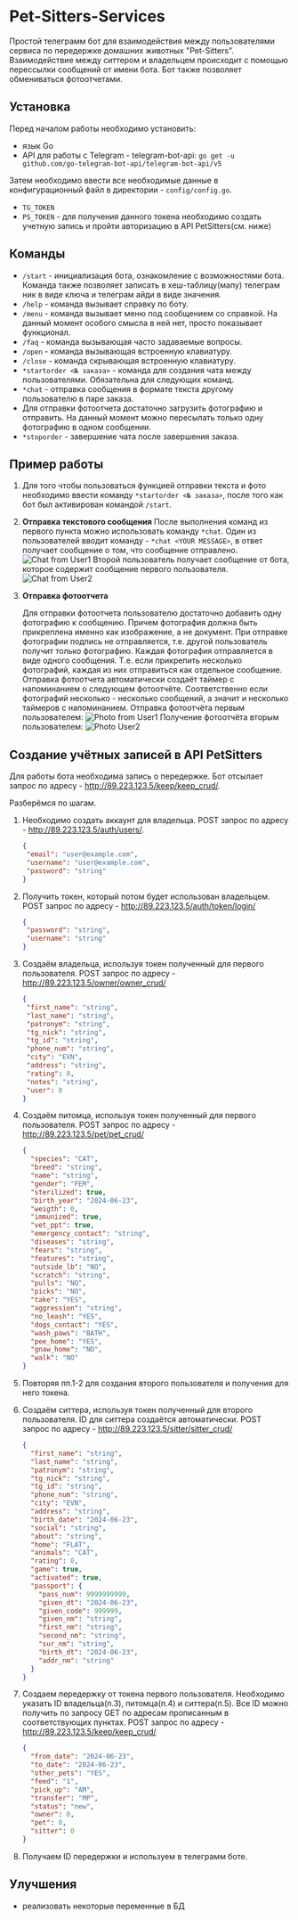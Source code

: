 # Pet-Sitters-Services

Простой телеграмм бот для взаимодействия между пользователями сервиса по передержке домашних животных "Pet-Sitters".
Взаимодействие между ситтером и владельцем происходит с помощью перессылки сообщений от имени бота. Бот также позволяет
обмениваться фотоотчетами.

## Установка

Перед началом работы необходимо установить:

- язык Go
- API для работы с Telegram - telegram-bot-api:
  `go get -u github.com/go-telegram-bot-api/telegram-bot-api/v5`

Затем необходимо ввести все необходимые данные в конфигурационный файл в директории - `config/config.go`.

- `TG_TOKEN`
- `PS_TOKEN` - для получения данного токена необходимо создать учетную запись и пройти авторизацию в API PetSitters(см.
  ниже)

## Команды

- `/start` - инициализация бота, ознакомление с возможностями бота. Команда также позволяет записать в хеш-таблицу(мапу)
  телеграм ник в виде ключа и телеграм айди в виде значения.
- `/help` - команда вызывает справку по боту.
- `/menu` - команда вызывает меню под сообщением со справкой. На данный момент особого смысла в ней нет, просто
  показывает функционал.
- `/faq` - команда вызывающая часто задаваемые вопросы.
- `/open` - команда вызывающая встроенную клавиатуру.
- `/close` - команда скрывающая встроенную клавиатуру.
- `*startorder <№ заказа>` - команда для создания чата между пользователями. Обязательна для следующих команд.
- `*chat` - отправка сообщения в формате текста другому пользователю в паре заказа.
- Для отправки фотоотчета достаточно загрузить фотографию и отправить. На данный момент можно пересылать только одну
  фотографию в одном сообщении.
- `*stoporder` - завершение чата после завершения заказа.

## Пример работы

1. Для того чтобы пользоваться функцией отправки текста и фото необходимо ввести команду `*startorder <№ заказа>`, после
   того как бот был активирован командой `/start`.
2. **Отправка текстового сообщения**
   После выполнения команд из первого пункта можно использовать команду `*chat`. Один из пользователей вводит
   команду - `*chat <YOUR MESSAGE>`, в ответ получает сообщение о том, что сообщение отправлено.
   ![Chat from User1](image/chat_user1.png)
   Второй пользователь получает сообщение от бота, которое содержит сообщение первого пользователя.
   ![Chat from User2](image/chat_user2.png)

3. **Отправка фотоотчета**

   Для отправки фотоотчета пользователю достаточно добавить одну фотографию к сообщению. Причем фотография должна быть
   прикреплена именно как изображение, а не документ. При отправке фотографии подпись не отправляется, т.е. другой
   пользователь получит только фотографию. Каждая фотография отправляется в виде одного сообщения. Т.е. если прикрепить
   несколько фотографий, каждая из них отправиться как отдельное сообщение. Отправка фотоотчета автоматически создаёт
   таймер с напоминанием о следующем фотоотчёте. Соответственно если фотографий несколько - несколько сообщений, а
   значит и несколько таймеров с напоминанием.
   Отправка фотоотчёта первым пользователем:
   ![Photo from User1](image/photo_from_user1.png)
   Получение фотоотчёта вторым пользователем:
   ![Photo User2](image/photo_from_user2.png)

## Создание учётных записей в API PetSitters

Для работы бота необходима запись о передержке. Бот отсылает запрос по адресу - http://89.223.123.5/keep/keep_crud/.

Разберёмся по шагам.

1. Необходимо создать аккаунт для владельца.
   POST запрос по адресу - http://89.223.123.5/auth/users/.
   ```json
   {   
    "email": "user@example.com",
    "username": "user@example.com",
    "password": "string"
   }
   ```

2. Получить токен, который потом будет использован владельцем.
   POST запрос по адресу - http://89.223.123.5/auth/token/login/
   ```json
   {
    "password": "string",
    "username": "string"
   }
   ```
3. Создаём владельца, используя токен полученный для первого пользователя.
   POST запрос по адресу - http://89.223.123.5/owner/owner_crud/
   ```json  
   {
    "first_name": "string",
    "last_name": "string",
    "patronym": "string",
    "tg_nick": "string",
    "tg_id": "string",
    "phone_num": "string",
    "city": "EVN",
    "address": "string",
    "rating": 0,
    "notes": "string",
    "user": 0
   }
   ```
4. Создаём питомца, используя токен полученный для первого пользователя.
   POST запрос по адресу - http://89.223.123.5/pet/pet_crud/
   ```json
   {
     "species": "CAT",
     "breed": "string",
     "name": "string",
     "gender": "FEM",
     "sterilized": true,
     "birth_year": "2024-06-23",
     "weigth": 0,
     "immunized": true,
     "vet_ppt": true,
     "emergency_contact": "string",
     "diseases": "string",
     "fears": "string",
     "features": "string",
     "outside_lb": "NO",
     "scratch": "string",
     "pulls": "NO",
     "picks": "NO",
     "take": "YES",
     "aggression": "string",
     "no_leash": "YES",
     "dogs_contact": "YES",
     "wash_paws": "BATH",
     "pee_home": "YES",
     "gnaw_home": "NO",
     "walk": "NO"
   }
   ```
6. Повторяя пп.1-2 для создания второго пользователя и получения для него токена.
7. Создаём ситтера, используя токен полученный для второго пользователя. ID для ситтера создаётся автоматически.
   POST запрос по адресу - http://89.223.123.5/sitter/sitter_crud/
   ```json
   {
     "first_name": "string",
     "last_name": "string",
     "patronym": "string",
     "tg_nick": "string",
     "tg_id": "string",
     "phone_num": "string",
     "city": "EVN",
     "address": "string",
     "birth_date": "2024-06-23",
     "social": "string",
     "about": "string",
     "home": "FLAT",
     "animals": "CAT",
     "rating": 0,
     "game": true,
     "activated": true,
     "passport": {
       "pass_num": 9999999999,
       "given_dt": "2024-06-23",
       "given_code": 999999,
       "given_nm": "string",
       "first_nm": "string",
       "second_nm": "string",
       "sur_nm": "string",
       "birth_dt": "2024-06-23",
       "addr_nm": "string"
     }
   }
   ```
8. Создаем передержку от токена первого пользователя. Необходимо указать ID владельца(п.3), питомца(п.4) и ситтера(п.5).
   Все ID можно получить по запросу GET по адресам прописанным в соответствующих пунктах.
   POST запрос по адресу - http://89.223.123.5/keep/keep_crud/

   ```json
   {
     "from_date": "2024-06-23",
     "to_date": "2024-06-23",
     "other_pets": "YES",
     "feed": "1",
     "pick_up": "AM",
     "transfer": "MP",
     "status": "new",
     "owner": 0,
     "pet": 0,
     "sitter": 0
   }
   ```
9. Получаем ID передержки и используем в телеграмм боте.

## Улучшения

- реализовать некоторые переменные в БД
